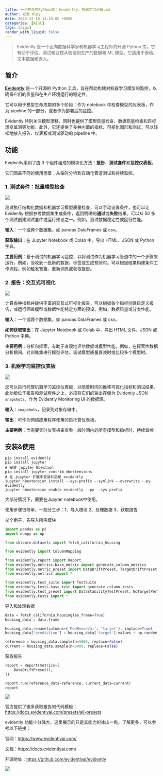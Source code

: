 ```yaml
---
title: 一个神奇的Python库：Evidently，机器学习必备.md
author: 老章 mlpy
date: 2023-12-10 14:10:00 +0800
categories: [AIGC]
tags: [aigc]
render_with_liquid: false
---
```


>  Evidently 是一个面向数据科学家和机器学习工程师的开源 Python 库。它有助于评估、测试和监控从验证到生产的数据和 ML 模型。它适用于表格、文本数据和嵌入。

## 简介

**[Evidently](https://www.evidentlyai.com/)** 是一个开源的 Python 工具，旨在帮助构建对机器学习模型的监控，以确保它们的质量和在生产环境运行的稳定性。

它可以用于模型生命周期的多个阶段：作为 notebook 中检查模型的仪表板，作为 pipeline 的一部分，或者作为部署后的监控。

Evidently 特别关注模型漂移，同时也提供了模型质量检查、数据质量检查和目标漂变监测等功能。此外，它还提供了多种内置的指标、可视化图形和测试，可以轻松地放入报告、仪表板或测试驱动的 pipeline 中。

## 功能

Evidently采用了由 3 个组件组成的模块化方法：**报告**、**测试套件**和**监控仪表板**。

它们涵盖不同的使用场景：从临时分析到自动化管道测试和持续监控。

### 1. 测试套件：批量模型检查

![](https://my-wechat.oss-cn-beijing.aliyuncs.com/evidently_tests_main-min.png)

测试执行结构化数据和机器学习模型质量检查，可以手动设置条件，也可以让 Evidently 根据参考数据集生成条件，返回明确的**通过**或**失败**结果。可以从 50 多个测试创建测试套件或运行预设之一。例如，测试数据稳定性或回归性能。

**输入**：一个或两个数据集，如 pandas.DataFrames 或 csv。

**获取输出**：在 Jupyter Notebook 或 Colab 中，导出 HTML、JSON 或 Python 字典。

**主要用例**：基于测试的机器学习监控，以将测试作为机器学习管道中的一个步骤来运行。例如，当收到一批新的数据、标签或生成预测时。可以根据结果构建条件工作流程，例如触发警报、重新训练或获取报告。

### 2. 报告：交互式可视化

![](https://my-wechat.oss-cn-beijing.aliyuncs.com/evidently_reports_main-min.png)

计算各种指标并提供丰富的交互式可视化报告，可以根据各个指标创建自定义报告，或运行涵盖模型或数据性能特定方面的预设。例如，数据质量或分类性能。

**输入**：一个或两个数据集，如 pandas.DataFrames 或 csv。

**如何获取输出**：在 Jupyter Notebook 或 Colab 中，导出 HTML 文件、JSON 或 Python 字典。

**主要用例**：分析和探索，有助于直观地评估数据或模型性能。例如，在探索性数据分析期间、对训练集进行模型评估、调试模型质量衰减时或比较多个模型时。

### 3. 机器学习监控仪表板

![](https://my-wechat.oss-cn-beijing.aliyuncs.com/evidently_ml_monitoring_main.png)

您可以自行托管机器学习监控仪表板，以随着时间的推移可视化指标和测试结果。此功能位于报告和测试套件之上，必须将它们的输出存储为 Evidently JSON `snapshots`，作为 Evidently Monitoring UI 的数据源。

**输入**：`snapshots`，记录到对象存储中。

**输出**：可作为网络应用程序使用的自托管仪表板。

**主要用例**：当需要实时仪表板来查看一段时间内的所有模型和指标时，持续监控。

## 安装&使用

```shell
pip install evidently
pip install jupyter
# 安装 jupyter Nbextion
pip install jupyter_contrib_nbextensions
# 在 jupyter 扩展中安装并启用 evidently
jupyter nbextension install --sys-prefix --symlink --overwrite --py evidently
jupyter nbextension enable evidently --py --sys-prefix
```

大部分情况下，需要在Jupyter notebook中使用。

使用步骤很简单，一般分三步：1、导入模块   2、处理数据  3、获取报告

举个例子，先导入所需模块

```py
import pandas as pd
import numpy as np

from sklearn.datasets import fetch_california_housing

from evidently import ColumnMapping

from evidently.report import Report
from evidently.metrics.base_metric import generate_column_metrics
from evidently.metric_preset import DataDriftPreset, TargetDriftPreset, DataQualityPreset, RegressionPreset
from evidently.metrics import *

from evidently.test_suite import TestSuite
from evidently.tests.base_test import generate_column_tests
from evidently.test_preset import DataStabilityTestPreset, NoTargetPerformanceTestPreset
from evidently.tests import *
```



导入和处理数据

```py
data = fetch_california_housing(as_frame=True)
housing_data = data.frame

housing_data.rename(columns={'MedHouseVal': 'target'}, inplace=True)
housing_data['prediction'] = housing_data['target'].values + np.random.normal(0, 5, housing_data.shape[0])

reference = housing_data.sample(n=5000, replace=False)
current = housing_data.sample(n=5000, replace=False)
```



获取报告

```py
report = Report(metrics=[
    DataDriftPreset(),
])

report.run(reference_data=reference, current_data=current)
report
```

![](https://my-wechat.oss-cn-beijing.aliyuncs.com/image-20231210103328017.png)



官方提供了很多获取报告的代码模板：https://docs.evidentlyai.com/presets/all-presets

evidently 功能十分强大，这里展示的只是其能力的冰山一角。了解更多，可以参考以下链接：

官网：https://www.evidentlyai.com/

文档：https://docs.evidentlyai.com/

开源地址：https://github.com/evidentlyai/evidently

![](https://my-wechat.oss-cn-beijing.aliyuncs.com/WX20230912-203916.png)
